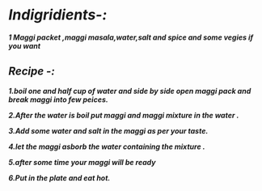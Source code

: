 <b>
<i>
<h1>Indigridients-:</h1>
<p>1 Maggi packet ,maggi masala,water,salt and spice and some vegies if you want</p>

<h2>Recipe -:</h2>

<p>
1.boil one and half cup of water and side by side open maggi pack and break maggi into few peices.
</p>
2.After the water is boil put maggi and maggi mixture in the water .
<p>
3.Add some water and salt in the maggi as per your taste.
</p>
<p>4.let the maggi asborb the water containing the mixture .</p>
<p>5.after some time your maggi will be ready </p>
<p>6.Put in the plate and eat hot.</p>
